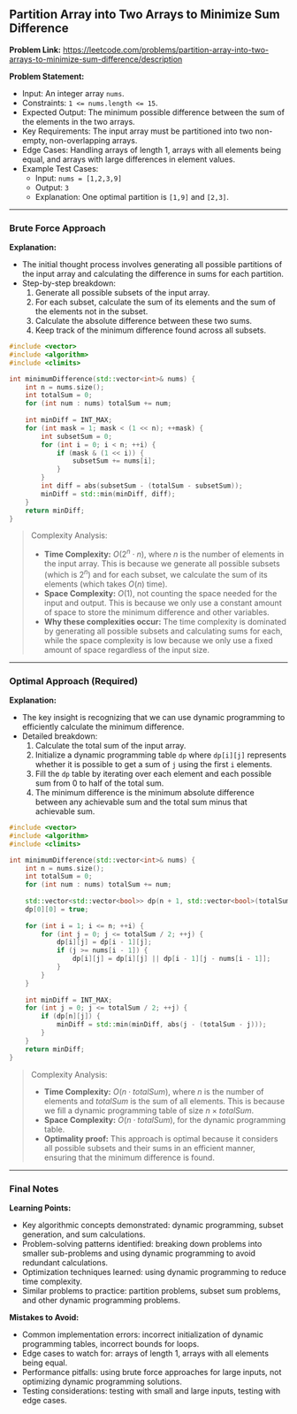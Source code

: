 ## Partition Array into Two Arrays to Minimize Sum Difference

**Problem Link:** https://leetcode.com/problems/partition-array-into-two-arrays-to-minimize-sum-difference/description

**Problem Statement:**
- Input: An integer array `nums`.
- Constraints: `1 <= nums.length <= 15`.
- Expected Output: The minimum possible difference between the sum of the elements in the two arrays.
- Key Requirements: The input array must be partitioned into two non-empty, non-overlapping arrays.
- Edge Cases: Handling arrays of length 1, arrays with all elements being equal, and arrays with large differences in element values.
- Example Test Cases:
  - Input: `nums = [1,2,3,9]`
  - Output: `3`
  - Explanation: One optimal partition is `[1,9]` and `[2,3]`.

---

### Brute Force Approach

**Explanation:**
- The initial thought process involves generating all possible partitions of the input array and calculating the difference in sums for each partition.
- Step-by-step breakdown:
  1. Generate all possible subsets of the input array.
  2. For each subset, calculate the sum of its elements and the sum of the elements not in the subset.
  3. Calculate the absolute difference between these two sums.
  4. Keep track of the minimum difference found across all subsets.

```cpp
#include <vector>
#include <algorithm>
#include <climits>

int minimumDifference(std::vector<int>& nums) {
    int n = nums.size();
    int totalSum = 0;
    for (int num : nums) totalSum += num;
    
    int minDiff = INT_MAX;
    for (int mask = 1; mask < (1 << n); ++mask) {
        int subsetSum = 0;
        for (int i = 0; i < n; ++i) {
            if (mask & (1 << i)) {
                subsetSum += nums[i];
            }
        }
        int diff = abs(subsetSum - (totalSum - subsetSum));
        minDiff = std::min(minDiff, diff);
    }
    return minDiff;
}
```

> Complexity Analysis:
> - **Time Complexity:** $O(2^n \cdot n)$, where $n$ is the number of elements in the input array. This is because we generate all possible subsets (which is $2^n$) and for each subset, we calculate the sum of its elements (which takes $O(n)$ time).
> - **Space Complexity:** $O(1)$, not counting the space needed for the input and output. This is because we only use a constant amount of space to store the minimum difference and other variables.
> - **Why these complexities occur:** The time complexity is dominated by generating all possible subsets and calculating sums for each, while the space complexity is low because we only use a fixed amount of space regardless of the input size.

---

### Optimal Approach (Required)

**Explanation:**
- The key insight is recognizing that we can use dynamic programming to efficiently calculate the minimum difference.
- Detailed breakdown:
  1. Calculate the total sum of the input array.
  2. Initialize a dynamic programming table `dp` where `dp[i][j]` represents whether it is possible to get a sum of `j` using the first `i` elements.
  3. Fill the `dp` table by iterating over each element and each possible sum from 0 to half of the total sum.
  4. The minimum difference is the minimum absolute difference between any achievable sum and the total sum minus that achievable sum.

```cpp
#include <vector>
#include <algorithm>
#include <climits>

int minimumDifference(std::vector<int>& nums) {
    int n = nums.size();
    int totalSum = 0;
    for (int num : nums) totalSum += num;
    
    std::vector<std::vector<bool>> dp(n + 1, std::vector<bool>(totalSum / 2 + 1, false));
    dp[0][0] = true;
    
    for (int i = 1; i <= n; ++i) {
        for (int j = 0; j <= totalSum / 2; ++j) {
            dp[i][j] = dp[i - 1][j];
            if (j >= nums[i - 1]) {
                dp[i][j] = dp[i][j] || dp[i - 1][j - nums[i - 1]];
            }
        }
    }
    
    int minDiff = INT_MAX;
    for (int j = 0; j <= totalSum / 2; ++j) {
        if (dp[n][j]) {
            minDiff = std::min(minDiff, abs(j - (totalSum - j)));
        }
    }
    return minDiff;
}
```

> Complexity Analysis:
> - **Time Complexity:** $O(n \cdot totalSum)$, where $n$ is the number of elements and $totalSum$ is the sum of all elements. This is because we fill a dynamic programming table of size $n \times totalSum$.
> - **Space Complexity:** $O(n \cdot totalSum)$, for the dynamic programming table.
> - **Optimality proof:** This approach is optimal because it considers all possible subsets and their sums in an efficient manner, ensuring that the minimum difference is found.

---

### Final Notes

**Learning Points:**
- Key algorithmic concepts demonstrated: dynamic programming, subset generation, and sum calculations.
- Problem-solving patterns identified: breaking down problems into smaller sub-problems and using dynamic programming to avoid redundant calculations.
- Optimization techniques learned: using dynamic programming to reduce time complexity.
- Similar problems to practice: partition problems, subset sum problems, and other dynamic programming problems.

**Mistakes to Avoid:**
- Common implementation errors: incorrect initialization of dynamic programming tables, incorrect bounds for loops.
- Edge cases to watch for: arrays of length 1, arrays with all elements being equal.
- Performance pitfalls: using brute force approaches for large inputs, not optimizing dynamic programming solutions.
- Testing considerations: testing with small and large inputs, testing with edge cases.